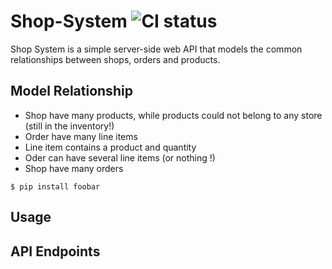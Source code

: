 # Shop-System ![CI status](https://img.shields.io/badge/build-passing-brightgreen.svg)

Shop System is a simple server-side web API that models the common relationships between shops, orders and products.

## Model Relationship
* Shop have many products, while products could not belong to any store (still in the inventory!) 
* Order have many line items
* Line item contains a product and quantity
* Oder can have several line items (or nothing !)
* Shop have many orders

`$ pip install foobar`

## Usage



## API Endpoints
